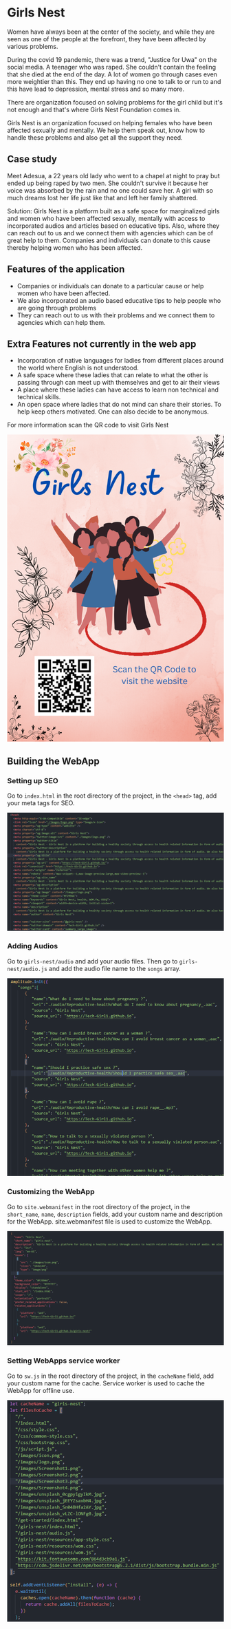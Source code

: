 # Girls Nest

Women have always been at the center of the society, and while they are seen as one of the people at the forefront, they have been affected by various problems. 

During the covid 19 pandemic, there was a trend, "Justice for Uwa" on the social media. A teenager who was raped. She couldn't contain the feeling that she died at the end of the day. A lot of women go through cases even more weightier than this. They end up having no one to talk to or run to and this have lead to depression, mental stress and so many more. 

There are organization focused on solving problems for the girl child but it's not enough and that's where Girls Nest Foundation comes in. 

Girls Nest is an organization focused on helping females who have been affected sexually and mentally. We help them speak out, know how to handle these problems and also get all the support they need. 


## Case study
Meet Adesua, a 22 years old lady who went to a chapel at night to pray but ended up being raped by two men. She couldn't survive it because her voice was absorbed by the rain and no one could save her. A girl with so much dreams lost her life just like that and left her family shattered. 

Solution: Girls Nest is a platform built as a safe space for marginalized girls and women who have been affected sexually, mentally with access to incorporated audios and articles based on educative tips. Also, where they can reach out to us and we connect them with agencies which can be of great help to them. Companies and individuals can donate to this cause thereby helping women who has been affected.



## Features of the application
* Companies or individuals can donate to a particular cause or help women who have been affected. 
* We also incorporated an audio based educative tips to help people who are going through problems
* They can reach out to us with their problems and we connect them to agencies which can help them. 



## Extra Features not currently in the web app

* Incorporation of native languages for ladies from different places around the world where English is not understood. 
* A safe space where these ladies that can relate to what the other is passing through can meet up with themselves and get to air their views
* A place where these ladies can have access to learn non technical and technical skills. 
* An open space where ladies that do not mind can share their stories. To help keep others motivated. One can also decide to be anonymous. 

For more information scan the QR code to visit Girls Nest

![Girls_nest_poster](./images/Girls_nest_poster.png)


## Building the WebApp

### Setting up SEO

Go to `index.html` in the root directory of the project, in the 
    `<head>` tag, add your meta tags for SEO.

![audios folder](./images/Screenshot1.png)

### Adding Audios

Go to `girls-nest/audio` and add your audio files. Then go to `girls-nest/audio.js` and add the audio file name to the `songs` array.

![audios.js file](./images/Screenshot4.png)

### Customizing the WebApp

Go to `site.webmanifest` in the root directory of the project, in the `short_name`, `name`, `description` fields, add your custom name and description for the WebApp.
site.webmanifest file is used to customize the WebApp.

![site.webmanifest file](./images/Screenshot2.png)

### Setting WebApps service worker

Go to `sw.js` in the root directory of the project, in the `cacheName` field, add your custom name for the cache.
Service worker is used to cache the WebApp for offline use.

![sw.js file](./images/Screenshot3.png)
